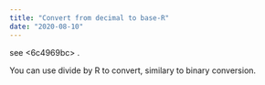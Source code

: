 ```yaml
---
title: "Convert from decimal to base-R"
date: "2020-08-10"
---
```


see <6c4969bc> .

You can use divide by R to convert, similary to binary conversion.
